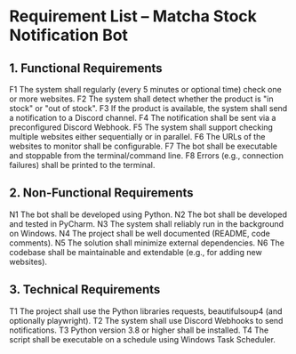 # Requirement List – Matcha Stock Notification Bot

## 1. Functional Requirements

F1	The system shall regularly (every 5 minutes or optional time) check one or more websites.
F2	The system shall detect whether the product is "in stock" or "out of stock".
F3	If the product is available, the system shall send a notification to a Discord channel.
F4	The notification shall be sent via a preconfigured Discord Webhook.
F5	The system shall support checking multiple websites either sequentially or in parallel.
F6	The URLs of the websites to monitor shall be configurable.
F7	The bot shall be executable and stoppable from the terminal/command line.
F8	Errors (e.g., connection failures) shall be printed to the terminal.

## 2. Non-Functional Requirements

N1	The bot shall be developed using Python.
N2	The bot shall be developed and tested in PyCharm.
N3	The system shall reliably run in the background on Windows.
N4	The project shall be well documented (README, code comments).
N5	The solution shall minimize external dependencies.
N6	The codebase shall be maintainable and extendable (e.g., for adding new websites).

## 3. Technical Requirements

T1	The project shall use the Python libraries requests, beautifulsoup4 (and optionally playwright).
T2	The system shall use Discord Webhooks to send notifications.
T3	Python version 3.8 or higher shall be installed.
T4	The script shall be executable on a schedule using Windows Task Scheduler.